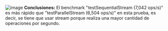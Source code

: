 ![image](https://github.com/PanchoFJF/ucse-prog2-2024-U2-Fornari/assets/130616220/69d11cbd-b1ec-4b88-bba7-de55e7bcaa6a)
**Conclusiones:** El benchmark "testSequentialStream (7,042 ops/s)" es más rápido que "testParallelStream (6,504 ops/s)" en esta prueba, es decir, se tiene que usar stream porque realiza una mayor cantidad de operaciones por segundo.
